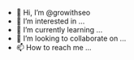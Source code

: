 - 👋 Hi, I’m @growithseo
- 👀 I’m interested in ...
- 🌱 I’m currently learning ...
- 💞️ I’m looking to collaborate on ...
- 📫 How to reach me ...

<!---
growithseo/growithseo is a ✨ special ✨ repository because its `README.md` (this file) appears on your GitHub profile.
You can click the Preview link to take a look at your changes.
--->
